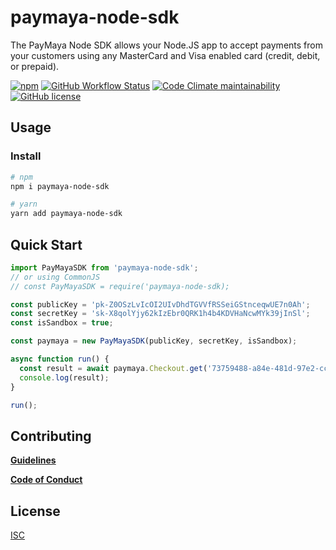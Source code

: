# paymaya-node-sdk

The PayMaya Node SDK allows your Node.JS app to accept payments from your customers using any MasterCard and Visa enabled card (credit, debit, or prepaid).

[![npm](https://img.shields.io/npm/v/paymaya-node-sdk?color=8dc540&style=for-the-badge)](https://www.npmjs.com/package/paymaya-node-sdk)
[![GitHub Workflow Status](https://img.shields.io/github/workflow/status/PayMaya/PayMaya-Node-SDK/CI?color=8dc540&style=for-the-badge)](https://github.com/PayMaya/PayMaya-Node-SDK/actions?query=workflow%3ACI)
[![Code Climate maintainability](https://img.shields.io/codeclimate/maintainability/PayMaya/PayMaya-Node-SDK?color=8dc540&style=for-the-badge)](https://codeclimate.com/github/PayMaya/PayMaya-Node-SDK)
[![GitHub license](https://img.shields.io/github/license/PayMaya/PayMaya-Node-SDK?color=8dc540&style=for-the-badge)](https://github.com/PayMaya/PayMaya-Node-SDK/blob/master/LICENSE)

## Usage

### Install

```sh
# npm
npm i paymaya-node-sdk

# yarn
yarn add paymaya-node-sdk
```

## Quick Start

```js
import PayMayaSDK from 'paymaya-node-sdk';
// or using CommonJS
// const PayMayaSDK = require('paymaya-node-sdk);

const publicKey = 'pk-Z0OSzLvIcOI2UIvDhdTGVVfRSSeiGStnceqwUE7n0Ah';
const secretKey = 'sk-X8qolYjy62kIzEbr0QRK1h4b4KDVHaNcwMYk39jInSl';
const isSandbox = true;

const paymaya = new PayMayaSDK(publicKey, secretKey, isSandbox);

async function run() {
  const result = await paymaya.Checkout.get('73759488-a84e-481d-97e2-cc67b528b326');
  console.log(result);
}

run();
```

## Contributing

[**Guidelines**](https://github.com/PayMaya/PayMaya-Node-SDK/blob/master/CONTRIBUTING.md)

[**Code of Conduct**](https://github.com/PayMaya/PayMaya-Node-SDK/blob/master/CODE_OF_CONDUCT.md)

## License

[ISC](https://github.com/PayMaya/PayMaya-Node-SDK/blob/master/LICENSE.md)
